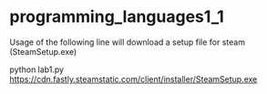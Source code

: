 # programming_languages1_1

Usage of the following line will download a setup file for steam (SteamSetup.exe)

python lab1.py https://cdn.fastly.steamstatic.com/client/installer/SteamSetup.exe
